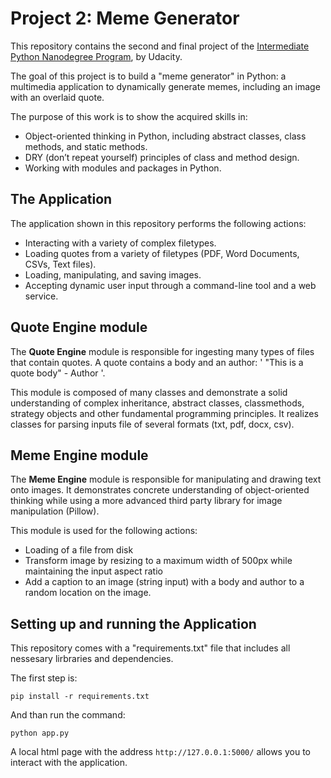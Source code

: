 # Project 2: Meme Generator
This repository contains the second and final project of the [Intermediate Python Nanodegree Program](https://www.udacity.com/course/intermediate-python-nanodegree--nd303), by Udacity.

The goal of this project is to build a "meme generator" in Python: a multimedia application to dynamically generate memes, including an image with an overlaid quote.

The purpose of this work is to show the acquired skills in:

* Object-oriented thinking in Python, including abstract classes, class methods, and static methods.
* DRY (don’t repeat yourself) principles of class and method design.
* Working with modules and packages in Python.

## The Application
The application shown in this repository performs the following actions:

* Interacting with a variety of complex filetypes.
* Loading quotes from a variety of filetypes (PDF, Word Documents, CSVs, Text files).
* Loading, manipulating, and saving images.
* Accepting dynamic user input through a command-line tool and a web service.

## Quote Engine module
The **Quote Engine** module is responsible for ingesting many types of files that contain quotes. 
A quote contains a body and an author: ' "This is a quote body" - Author '.

This module is composed of many classes and demonstrate a solid understanding of complex inheritance, abstract classes, classmethods, strategy objects and other fundamental programming principles.
It realizes classes for parsing inputs file of several formats (txt, pdf, docx, csv).

## Meme Engine module
The **Meme Engine** module is responsible for manipulating and drawing text onto images. 
It demonstrates concrete understanding of object-oriented thinking while using a more advanced third party library for image manipulation (Pillow).

This module is used for the following actions:

* Loading of a file from disk
* Transform image by resizing to a maximum width of 500px while maintaining the input aspect ratio
* Add a caption to an image (string input) with a body and author to a random location on the image.

## Setting up and running the Application
This repository comes with a "requirements.txt" file that includes all nessesary lirbraries and dependencies.

The first step is:
```
pip install -r requirements.txt
```
And than run the command:
```
python app.py
```
A local html page with the address `http://127.0.0.1:5000/` allows you to interact with the application.